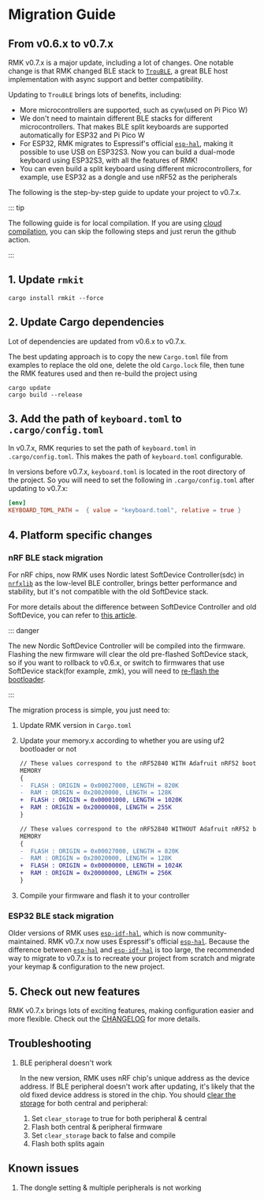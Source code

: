 # Migration Guide

## From v0.6.x to v0.7.x

RMK v0.7.x is a major update, including a lot of changes. One notable change is that RMK changed BLE stack to [`TrouBLE`](https://github.com/embassy-rs/trouble), a great BLE host implementation with async support and better compatibility.

Updating to `TrouBLE` brings lots of benefits, including:

- More microcontrollers are supported, such as cyw(used on Pi Pico W)
- We don't need to maintain different BLE stacks for different microcontrollers. That makes BLE split keyboards are supported automatically for ESP32 and Pi Pico W
- For ESP32, RMK migrates to Espressif's official [`esp-hal`](https://github.com/esp-rs/esp-hal), making it possible to use USB on ESP32S3. Now you can build a dual-mode keyboard using ESP32S3, with all the features of RMK!
- You can even build a split keyboard using different microcontrollers, for example, use ESP32 as a dongle and use nRF52 as the peripherals

The following is the step-by-step guide to update your project to v0.7.x.

::: tip

The following guide is for local compilation. If you are using [cloud compilation](./user_guide/2-1_cloud_compilation.md), you can skip the following steps and just rerun the github action.

:::

## 1. Update `rmkit`

```shell
cargo install rmkit --force
```

## 2. Update Cargo dependencies

Lot of dependencies are updated from v0.6.x to v0.7.x. 

The best updating approach is to copy the new `Cargo.toml` file from examples to replace the old one, delete the old `Cargo.lock` file, then tune the RMK features used and then re-build the project using

```shell
cargo update
cargo build --release
```

## 3. Add the path of `keyboard.toml` to `.cargo/config.toml`

In v0.7.x, RMK requries to set the path of `keyboard.toml` in `.cargo/config.toml`. This makes the path of `keyboard.toml` configurable.

In versions before v0.7.x, `keyboard.toml` is located in the root directory of the project. So you will need to set the following in `.cargo/config.toml` after updating to v0.7.x:

```toml
[env]
KEYBOARD_TOML_PATH =  { value = "keyboard.toml", relative = true }
```

## 4. Platform specific changes

### nRF BLE stack migration

For nRF chips, now RMK uses Nordic latest SoftDevice Controller(sdc) in [`nrfxlib`](https://github.com/nrfconnect/sdk-nrfxlib) as the low-level BLE controller, brings better performance and stability, but it's not compatible with the old SoftDevice stack.

For more details about the difference between SoftDevice Controller and old SoftDevice, you can refer to [this article](https://devzone.nordicsemi.com/nordic/nordic-blog/b/blog/posts/nrf-connect-sdk-and-nrf5-sdk-statement).

::: danger

The new Nordic SoftDevice Controller will be compiled into the firmware. Flashing the new firmware will clear the old pre-flashed SoftDevice stack, so if you want to rollback to v0.6.x, or switch to firmwares that use SoftDevice stack(for example, zmk), you will need to [re-flash the bootloader](https://nicekeyboards.com/docs/nice-nano/troubleshooting#my-nicenano-seems-to-be-acting-up-and-i-want-to-re-flash-the-bootloader).

:::

The migration process is simple, you just need to:

1. Update RMK version in `Cargo.toml`
2. Update your memory.x according to whether you are using uf2 bootloader or not

    <!-- ::: code-group -->
    ```diff [With Adafruit nRF52 bootloader]
    // These values correspond to the nRF52840 WITH Adafruit nRF52 bootloader
    MEMORY
    {
    -  FLASH : ORIGIN = 0x00027000, LENGTH = 820K 
    -  RAM : ORIGIN = 0x20020000, LENGTH = 128K 
    +  FLASH : ORIGIN = 0x00001000, LENGTH = 1020K 
    +  RAM : ORIGIN = 0x20000008, LENGTH = 255K 
    }
    ```
    ```diff [Without Adafruit nRF52 bootloader]
    // These values correspond to the nRF52840 WITHOUT Adafruit nRF52 bootloader
    MEMORY
    {
    -  FLASH : ORIGIN = 0x00027000, LENGTH = 820K 
    -  RAM : ORIGIN = 0x20020000, LENGTH = 128K 
    +  FLASH : ORIGIN = 0x00000000, LENGTH = 1024K
    +  RAM : ORIGIN = 0x20000000, LENGTH = 256K
    }
    ```
    <!-- ::: -->

3. Compile your firmware and flash it to your controller

### ESP32 BLE stack migration

Older versions of RMK uses [`esp-idf-hal`](https://github.com/esp-rs/esp-idf-hal), which is now community-maintained. RMK v0.7.x now uses Espressif's official [`esp-hal`](https://github.com/esp-rs/esp-hal). Because the difference between [`esp-hal`](https://github.com/esp-rs/esp-hal) and [`esp-idf-hal`](https://github.com/esp-rs/esp-idf-hal) is too large, the recommended way to migrate to v0.7.x is to recreate your project from scratch and migrate your keymap & configuration to the new project.

## 5. Check out new features

RMK v0.7.x brings lots of exciting features, making configuration easier and more flexible. Check out the [CHANGELOG](https://github.com/HaoboGu/rmk/blob/main/rmk/CHANGELOG.md) for more details.

## Troubleshooting

1. BLE peripheral doesn't work

    In the new version, RMK uses nRF chip's unique address as the device address. If BLE peripheral doesn't work after updating, it's likely that the old fixed device address is stored in the chip. You should [clear the storage](/docs/features/storage) for both central and peripheral:

    1. Set `clear_storage` to true for both peripheral & central
    2. Flash both central & peripheral firmware
    3. Set `clear_storage` back to false and compile
    4. Flash both splits again

## Known issues

1. The dongle setting & multiple peripherals is not working
